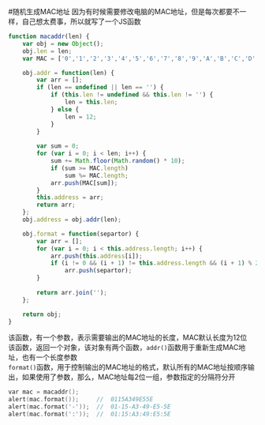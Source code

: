 #随机生成MAC地址
因为有时候需要修改电脑的MAC地址，但是每次都要不一样，自己想太费事，所以就写了一个JS函数
```js
function macaddr(len) {
	var obj = new Object();
	obj.len = len;
	var MAC = ['0','1','2','3','4','5','6','7','8','9','A','B','C','D','E','F'];

	obj.addr = function(len) {
		var arr = [];
		if (len == undefined || len == '') {
			if (this.len != undefined && this.len != '') {
				len = this.len;
			} else {
				len = 12;
			}
		}
		
		var sum = 0;
		for (var i = 0; i < len; i++) {
			sum += Math.floor(Math.random() * 10);
			if (sum >= MAC.length)
				sum %= MAC.length;
			arr.push(MAC[sum]);
		}
		this.address = arr;
		return arr;
	};
	obj.address = obj.addr(len);

	obj.format = function(separtor) {
		var arr = [];
		for (var i = 0; i < this.address.length; i++) {
			arr.push(this.address[i]);
			if (i != 0 && (i + 1) != this.address.length && (i + 1) % 2 == 0 && separtor != undefined && separtor != '')
				arr.push(separtor);
		}
		
		return arr.join('');
	};

	return obj;
}
```
该函数，有一个参数，表示需要输出的MAC地址的长度，MAC默认长度为12位             
该函数，返回一个对象，该对象有两个函数，`addr()`函数用于重新生成MAC地址，也有一个长度参数         
`format()`函数，用于控制输出的MAC地址的格式，默认所有的MAC地址按顺序输出，如果使用了参数，那么，MAC地址每2位一组，参数指定的分隔符分开
```c
var mac = macaddr();
alert(mac.format());     //  0115A349E55E
alert(mac.format('-'));  //  01-15-A3-49-E5-5E
alert(mac.format(':'));  //  01:15:A3:49:E5:5E
```
